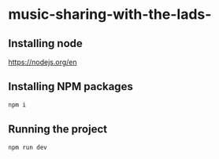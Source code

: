 # music-sharing-with-the-lads-
## Installing node
https://nodejs.org/en
## Installing NPM packages
```bash
npm i
```
## Running the project
```bash
npm run dev
```